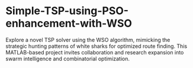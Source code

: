 # Simple-TSP-using-PSO-enhancement-with-WSO
Explore a novel TSP solver using the WSO algorithm, mimicking the strategic hunting patterns of white sharks for optimized route finding. This MATLAB-based project invites collaboration and research expansion into swarm intelligence and combinatorial optimization.
